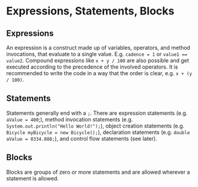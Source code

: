 # Expressions, Statements, Blocks

## Expressions
An expression is a construct made up of variables, operators, and method invocations, that evaluate to a single value. E.g. `cadence = 1` or `value1 == value2`. Compound expressions like `x + y / 100` are also possible and get executed according to the precedence of the involved operators. It is recommended to write the code in a way that the order is clear, e.g. `x + (y / 100)`.

## Statements
Statements generally end with a `;`. There are expression statements (e.g. `aValue = 400`;), method invocation statements (e.g. `System.out.println("Hello World!");`), object creation statements (e.g. `Bicycle myBicycle = new Bicycle();`), declaration statements (e.g. `double aValue = 8334.888;`), and control flow statements (see later).

## Blocks
Blocks are groups of zero or more statements and are allowed wherever a statement is allowed.